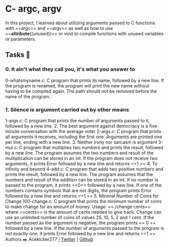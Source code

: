 
# C- argc, argv
In this project, I learned about utilizing arguments passed to C functions with ==argc== and ==argv== as well as how to use ==__attribute__((unused))== or void to compile functions with unused variables or parameters.

## Tasks 📃

### 0. It ain't what they call you, it's what you answer to

0-whatsmyname.c: C program that prints its name, followed by a new line.
If the program is renamed, the program will print the new name without having to be compiled again.
The path should not be removed before the name of the program.

### 1. Silence is argument carried out by other means

1-args.c: C program that prints the number of arguments passed to it, followed by a new line.
2. The best argument against democracy is a five-minute conversation with the average voter
2-args.c: C program that prints all arguments it receives, including the first one.
Arguments are printed one per line, ending with a new line.
3. Neither irony nor sarcasm is argument
3-mul.c: C program that multiplies two numbers and prints the result, followed by a new line.
The program assumes the two numbers and result of the multiplication can be stored in an int.
If the program does not receive two arguments, it prints Error followed by a new line and returns ==1.==
4. To infinity and beyond
4-add.c: C program that adds two positive numbers and prints the result, followed by a new line.
The program assumes that the numbers and result of the addition can be stored in an int.
If no number is passed to the program, it prints ==0== followed by a new line.
If one of the numbers contains symbols that are not digits, the program prints Error followed by a new line and returns ==1.==
5. Minimal Number of Coins for Change
100-change.c: C program that prints the minimum number of coins to make change for an amount of money.
Usage: ==./change cents== where ==cents== is the amount of cents needed to give back.
Change can use an unlimited number of coins of values 25, 10, 5, 2 and 1 cent.
If the number passed as the argument is negative, the program prints == 0 == followed by a new line.
If the number of arguments passed to the program is not exactly one, it prints Error followed by a new line and returns ==1.==
Authors ✒️ 
Acekicker277 | [Twitter](https://twitter.com/HaymoreAy?t=iI6aWw2a9dKoUss2BsZhJw&s=09) | [Github](https://github.com/Acekicker277)

